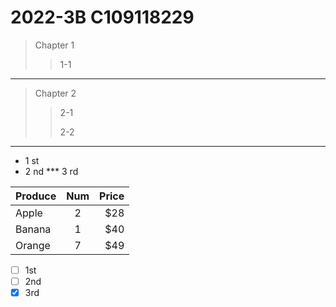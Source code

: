 # 2022-3B C109118229

>Chapter 1
>>1-1
---
>Chapter 2
>>2-1
>>
>>2-2
---
* 1 st
* 2 nd
*** 3 rd



| Produce | Num | Price |
|:-----| :------:| -----:|
| Apple | 2 | $28 |
| Banana | 1 | $40 |
| Orange | 7 | $49 |




-  [ ] 1st
-  [ ] 2nd
-  [x] 3rd

